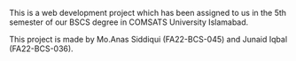 This is a web development project which has been assigned to us in the 5th semester of our BSCS degree in COMSATS University Islamabad.

This project is made by Mo.Anas Siddiqui (FA22-BCS-045) and Junaid Iqbal (FA22-BCS-036).
